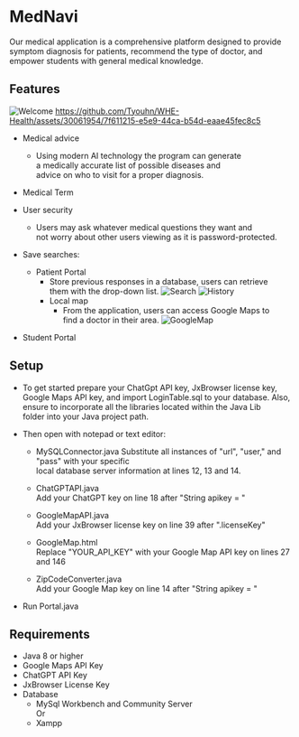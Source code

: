 # MedNavi

Our medical application is a comprehensive platform designed to provide symptom diagnosis for patients, recommend the type of doctor, and empower students with general medical knowledge.

## Features
![Welcome](https://github.com/Tyouhn/MedNavi/assets/30061954/b550c1ba-c77d-432f-8bdd-e3acd2bc24a6)
https://github.com/Tyouhn/WHE-Health/assets/30061954/7f611215-e5e9-44ca-b54d-eaae45fec8c5
- Medical advice
  	- Using modern AI technology the program can generate <br>
  	  a medically accurate list of possible diseases and <br>
  	  advice on who to visit for a proper diagnosis.
- Medical Term 
- User security
	- Users may ask whatever medical questions they want and <br>
	  not worry about other users viewing as it is password-protected.
- Save searches: <br>
	- Patient Portal 
		- Store previous responses in a database, users can retrieve <br>
  		  them with the drop-down list.
![Search](https://github.com/Tyouhn/WHE-Health/assets/30061954/29d60963-3156-4965-8c81-3cbc915e4dcd)
![History](https://github.com/Tyouhn/WHE-Health/assets/30061954/8070c62c-6257-4009-a028-6a55a25be200)
		- Local map
   			- From the application, users can access Google Maps to <br>
   	 		 find a doctor in their area.
![GoogleMap](https://github.com/Tyouhn/WHE-Health/assets/30061954/62afec2e-9a94-4511-b73e-ae0337413b69)

- Student Portal

## Setup

- To get started prepare your ChatGpt API key, JxBrowser license key, <br>
Google Maps API key, and import LoginTable.sql to your database. Also, <br>
ensure to incorporate all the libraries located within the Java Lib <br>
folder into your Java project path.

- Then open with notepad or text editor:
  	- MySQLConnector.java
		Substitute all instances of "url", "user," and "pass" with your specific <br>
		local database server information at lines 12, 13  and 14. <br>
   		
	- ChatGPTAPI.java <br>
	        Add your ChatGPT key on line 18 after "String apikey = " <br>
	- GoogleMapAPI.java <br>
	        Add your JxBrowser license key on line 39 after ".licenseKey"
   	- GoogleMap.html <br>
  	        Replace "YOUR_API_KEY" with your Google Map API key on lines 27 and 146
	- ZipCodeConverter.java <br>
   		Add your Google Map key on line 14 after "String apikey = "
- Run Portal.java

## Requirements

- Java 8 or higher
- Google Maps API Key
- ChatGPT API Key
- JxBrowser License Key
- Database
  	- MySql Workbench and Community Server <br>
	                  Or
	- Xampp



